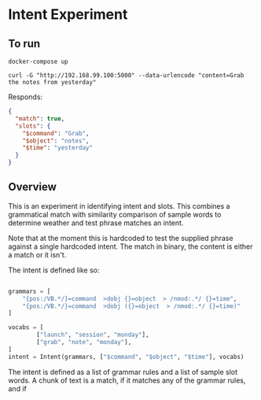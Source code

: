 # Intent Experiment


## To run

`docker-compose up`

`curl -G "http://192.168.99.100:5000" --data-urlencode "content=Grab the notes from yesterday"`

Responds:

```json
{
  "match": true,
  "slots": {
    "$command": "Grab",
    "$object": "notes",
    "$time": "yesterday"
  }
}
```

## Overview

This is an experiment in identifying intent and slots. 
This combines a grammatical match with similarity comparison 
of sample words to determine weather and
test phrase matches an intent.

Note that at the moment this is hardcoded to test the supplied phrase
against a single hardcoded intent. The match in binary, the content is 
either a match or it isn't.

The intent is defined like so:

```python

grammars = [
    "{pos:/VB.*/}=command  >dobj {}=object  > /nmod:.*/ {}=time",
    "{pos:/VB.*/}=command  >dobj ({}=object  > /nmod:.*/ {}=time)"
]

vocabs = [
        ["launch", "session", "monday"],
        ["grab", "note", "monday"],
]
intent = Intent(grammars, ["$command", "$object", "$time"], vocabs)

```

The intent is defined as a list of grammar rules and a list of sample slot words.
A chunk of text is a match, if it matches any of the grammar rules, and if 
